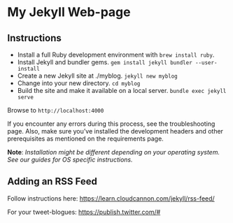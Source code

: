 # My Jekyll Web-page

## Instructions

* Install a full Ruby development environment with `brew install ruby`.
* Install Jekyll and bundler gems.
`gem install jekyll bundler --user-install `
* Create a new Jekyll site at ./myblog.
`jekyll new myblog`
* Change into your new directory.
`cd myblog`
* Build the site and make it available on a local server.
`bundle exec jekyll serve`

Browse to `http://localhost:4000`

If you encounter any errors during this process, see the troubleshooting page. Also, make sure you’ve installed the development headers and other prerequisites as mentioned on the requirements page.

**Note**: *Installation might be different depending on your operating system. See our guides for OS specific instructions.*

## Adding an RSS Feed
Follow instructions here: https://learn.cloudcannon.com/jekyll/rss-feed/

For your tweet-blogues: https://publish.twitter.com/#
